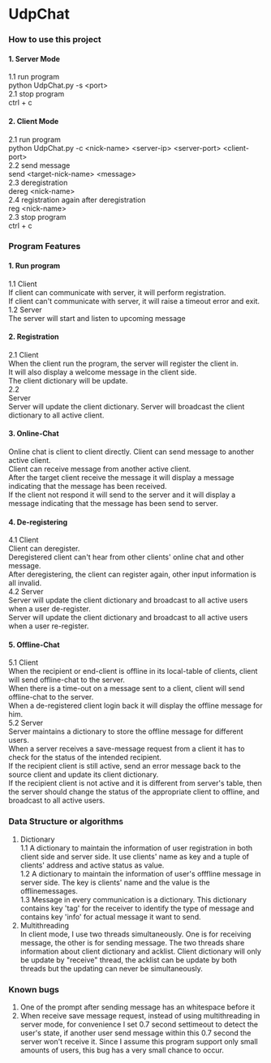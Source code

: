 # UdpChat

### How to use this project      
#### 1. Server Mode   
1.1 run program    
python UdpChat.py -s &lt;port&gt;   
2.1 stop program    
ctrl + c
#### 2. Client Mode      
2.1 run program    
python UdpChat.py -c &lt;nick-name&gt; &lt;server-ip&gt; &lt;server-port&gt; &lt;client-port&gt;    
2.2 send message    
send &lt;target-nick-name&gt; &lt;message&gt;      
2.3 deregistration     
dereg &lt;nick-name&gt;   
2.4 registration again after deregistration    
reg &lt;nick-name&gt;  
2.3 stop program   
ctrl + c

### Program Features     
#### 1. Run program    
1.1 Client    
If client can communicate with server, it will perform registration.    
If client can't communicate with server, it will raise a timeout error and exit.   
1.2 Server    
The server will start and listen to upcoming message     
#### 2. Registration        
2.1 Client      
When the client run the program, the server will register the client in.    
It will also display a welcome message in the client side.   
The client dictionary will be update.         
2.2       
Server   
Server will update the client dictionary.
Server will broadcast the client dictionary to all active client.  
#### 3. Online-Chat    
Online chat is client to client directly.
Client can send message to another active client.   
Client can receive message from another active client.   
After the target client receive the message it will display a message indicating that the message has been received.   
If the client not respond it will send to the server and it will display a message indicating that the message has been send to server.    
#### 4. De-registering   
4.1 Client   
Client can deregister.     
Deregistered client can't hear from other clients' online chat and other message.   
After deregistering, the client can register again, other input information is all invalid.    
4.2 Server   
Server will update the client dictionary and broadcast to all active users when a user de-register.   
Server will update the client dictionary and broadcast to all active users when a user re-register.   
#### 5. Offline-Chat    
5.1 Client   
When the recipient or end-client is offline in its local-table of clients, client will send offline-chat to the server.  
When there is a time-out on a message sent to a client, client will send offline-chat to the server.     
When a de-registered client login back it will display the offline message for him.   
5.2 Server   
Server maintains a dictionary to store the offline message for different users.    
When a server receives a save-message request from a client it has to check for the status of the intended recipient.    
If the recipient client is still active, send an error message back to the source client and update its client dictionary.    
If the recipient client is not active and it is different from server's table, then the server should change the status of the appropriate client to offline, and broadcast to all active users.    

### Data Structure or algorithms       
1. Dictionary        
1.1 A dictionary to maintain the information of user registration in both client side and server side. It use clients' name as key and a tuple of clients' address and active status as value.    
1.2 A dictionary to maintain the information of user's offfline message in server side. The key is clients' name and the value is the offlinemessages.       
1.3 Message in every communication is a dictionary. This dictionary contains key 'tag' for the receiver to identify the type of message and contains key 'info' for actual message it want to send.   
2. Multithreading  
In client mode, I use two threads simultaneously. One is for receiving message, the other is for sending message. The two threads share information about client dictionary and acklist. Client dictionary will only be update by "receive" thread, the acklist can be update by both threads but the updating can never be simultaneously.

### Known bugs
1. One of the prompt after sending message has an whitespace before it   
2. When receive save message request, instead of using multithreading in server mode, for convenience I set 0.7 second settimeout to detect the user's state, if another user send message within this 0.7 second the server won't receive it. Since I assume this program support only small amounts of users, this bug has a very small chance to occur.


